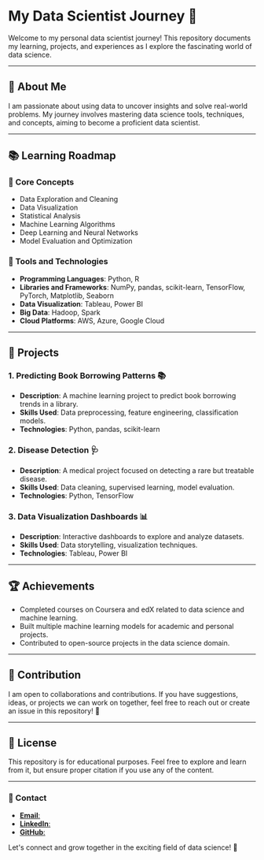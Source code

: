 # My Data Scientist Journey 🚀

Welcome to my personal data scientist journey! This repository documents my learning, projects, and experiences as I explore the fascinating world of data science. 

---

## 🌟 About Me
I am passionate about using data to uncover insights and solve real-world problems. My journey involves mastering data science tools, techniques, and concepts, aiming to become a proficient data scientist.

---

## 📚 Learning Roadmap

### 🧠 Core Concepts
- Data Exploration and Cleaning
- Data Visualization
- Statistical Analysis
- Machine Learning Algorithms
- Deep Learning and Neural Networks
- Model Evaluation and Optimization

### 🔧 Tools and Technologies
- **Programming Languages**: Python, R
- **Libraries and Frameworks**: NumPy, pandas, scikit-learn, TensorFlow, PyTorch, Matplotlib, Seaborn
- **Data Visualization**: Tableau, Power BI
- **Big Data**: Hadoop, Spark
- **Cloud Platforms**: AWS, Azure, Google Cloud

---

## 📂 Projects

### 1. Predicting Book Borrowing Patterns 📚
- **Description**: A machine learning project to predict book borrowing trends in a library.
- **Skills Used**: Data preprocessing, feature engineering, classification models.
- **Technologies**: Python, pandas, scikit-learn

### 2. Disease Detection 🩺
- **Description**: A medical project focused on detecting a rare but treatable disease.
- **Skills Used**: Data cleaning, supervised learning, model evaluation.
- **Technologies**: Python, TensorFlow

### 3. Data Visualization Dashboards 📊
- **Description**: Interactive dashboards to explore and analyze datasets.
- **Skills Used**: Data storytelling, visualization techniques.
- **Technologies**: Tableau, Power BI

---

## 🏆 Achievements
- Completed courses on Coursera and edX related to data science and machine learning.
- Built multiple machine learning models for academic and personal projects.
- Contributed to open-source projects in the data science domain.

---

## 🤝 Contribution
I am open to collaborations and contributions. If you have suggestions, ideas, or projects we can work on together, feel free to reach out or create an issue in this repository! 🌟

---

## 📜 License
This repository is for educational purposes. Feel free to explore and learn from it, but ensure proper citation if you use any of the content.

---

### 📧 Contact
- [**Email**:](abhinavomanakuttan740@gmail.com)
- [**LinkedIn**: ](https://www.linkedin.com/in/abhinav-omanakuttan-24a37824a/?utm_source=share&utm_campaign=share_via&utm_content=profile&utm_medium=android_app)
- [**GitHub**: ](https://github.com/abhinavomanakuttan)

Let's connect and grow together in the exciting field of data science! 💬
